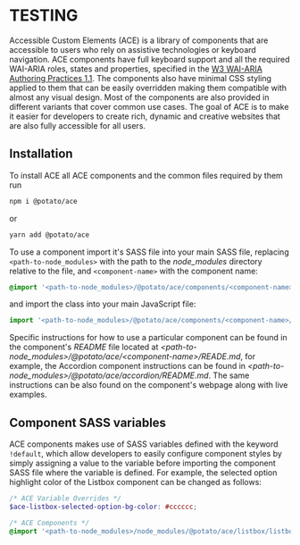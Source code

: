 # TESTING

Accessible Custom Elements (ACE) is a library of components that are accessible to users who rely on assistive technologies or keyboard navigation. ACE components have full keyboard support and all the required WAI-ARIA roles, states and properties, specified in the [W3 WAI-ARIA Authoring Practices 1.1](https://www.w3.org/TR/wai-aria-practices-1.1). The components also have minimal CSS styling applied to them that can be easily overridden making them compatible with almost any visual design. Most of the components are also provided in different variants that cover common use cases. The goal of ACE is to make it easier for developers to create rich, dynamic and creative websites that are also fully accessible for all users.

## Installation

To install ACE all ACE components and the common files required by them run

```sh
npm i @potato/ace
```

or

```sh
yarn add @potato/ace
```

To use a component import it's SASS file into your main SASS file, replacing `<path-to-node_modules>` with the path to the *node_modules* directory relative to the file, and `<component-name>` with the component name:

```scss
@import '<path-to-node_modules>/@potato/ace/components/<component-name>/<component-name>';
```

and import the class into your main JavaScript file:

```js
import '<path-to-node_modules>/@potato/ace/components/<component-name>/<component-name>';
```

Specific instructions for how to use a particular component can be found in the component's *README* file located at *\<path-to-node_modules>/@potato/ace/\<component-name>/READE.md*, for example, the Accordion component instructions can be found in *\<path-to-node_modules>/@potato/ace/accordion/README.md*. The same instructions can be also found on the component's webpage along with live examples.

## Component SASS variables

ACE components makes use of SASS variables defined with the keyword `!default`, which allow developers to easily configure component styles by simply assigning a value to the variable before importing the component SASS file where the variable is defined. For example, the selected option highlight color of the Listbox component can be changed as follows: 

```scss
/* ACE Variable Overrides */
$ace-listbox-selected-option-bg-color: #cccccc;

/* ACE Components */
@import '<path-to-node_modules>/node_modules/@potato/ace/listbox/listbox';
```
